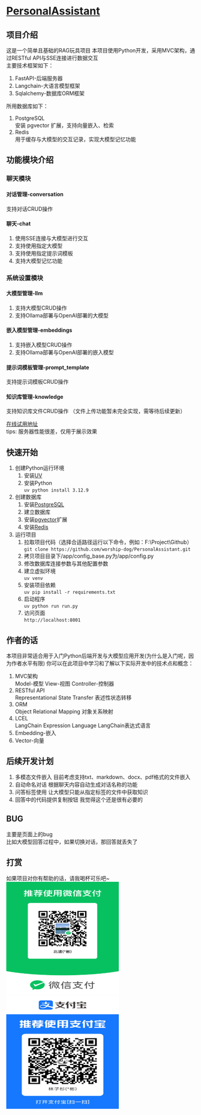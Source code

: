 # [PersonalAssistant](https://github.com/worship-dog/PersonalAssistant)

## 项目介绍  
这是一个简单且基础的RAG玩具项目
本项目使用Python开发，采用MVC架构，通过RESTful API与SSE连接进行数据交互  
主要技术框架如下：
1. FastAPI-后端服务器
2. Langchain-大语言模型框架
3. Sqlalchemy-数据库ORM框架

所用数据库如下：
1. PostgreSQL  
   安装 pgvector 扩展，支持向量嵌入、检索
2. Redis  
   用于缓存与大模型的交互记录，实现大模型记忆功能

## 功能模块介绍
### 聊天模块
#### 对话管理-conversation
支持对话CRUD操作
#### 聊天-chat
1. 使用SSE连接与大模型进行交互 
2. 支持使用指定大模型
3. 支持使用指定提示词模板
4. 支持大模型记忆功能
### 系统设置模块
#### 大模型管理-llm
1. 支持大模型CRUD操作
2. 支持Ollama部署与OpenAI部署的大模型
#### 嵌入模型管理-embeddings
1. 支持嵌入模型CRUD操作
2. 支持Ollama部署与OpenAI部署的嵌入模型
#### 提示词模板管理-prompt_template
支持提示词模板CRUD操作
#### 知识库管理-knowledge
支持知识库文件CRUD操作
（文件上传功能暂未完全实现，需等待后续更新）

[在线试用地址](https://chat.worship-dog.site)  
tips: 服务器性能很差，仅用于展示效果

## 快速开始
1. 创建Python运行环境
   1. 安装[UV](https://uv.doczh.com/getting-started/installation/)
   2. 安装Python  
      `uv python install 3.12.9`
2. 创建数据库
   1. 安装[PostgreSQL](https://www.postgresql.org/download/)
   2. 建立数据库
   3. 安装[pgvector](https://github.com/pgvector/pgvector)扩展
   4. 安装[Redis](https://www.redis.net.cn/)
3. 运行项目
   1. 拉取项目代码（选择合适路径运行以下命令，例如：F:\Project\Github）  
      `git clone https://github.com/worship-dog/PersonalAssistant.git`
   2. 拷贝项目目录下/app/config_base.py为/app/config.py
   3. 修改数据库连接参数与其他配置参数
   4. 建立虚拟环境  
      `uv venv`
   5. 安装项目依赖  
      `uv pip install -r requirements.txt`
   6. 启动程序  
      `uv python run run.py`
   7. 访问页面  
      `http://localhost:8001`

## 作者的话
本项目非常适合用于入门Python后端开发与大模型应用开发(为什么是入门呢，因为作者水平有限)
你可以在此项目中学习和了解以下实际开发中的技术点和概念：
1. MVC架构  
   Model-模型 View-视图 Controller-控制器
2. RESTful API  
   Representational State Transfer 表述性状态转移
3. ORM  
   Object Relational Mapping 对象关系映射
4. LCEL  
   LangChain Expression Language LangChain表达式语言
5. Embedding-嵌入
6. Vector-向量

## 后续开发计划
1. 多模态文件嵌入
   目前考虑支持txt、markdown、docx、pdf格式的文件嵌入
2. 自动命名对话
   根据聊天内容自动生成对话名称的功能
3. 问答标签使用
   让大模型只能从指定标签的文件中获取知识
4. 回答中的代码提供复制按钮
   我觉得这个还是很有必要的

## BUG
主要是页面上的bug  
比如大模型回答过程中，如果切换对话，那回答就丢失了


## 打赏
如果项目对你有帮助的话，请我喝杯可乐吧~
<img src="static/image/wechat.png" width="300" height="300">
<img src="static/image/alipay.jpg" width="300" height="300">